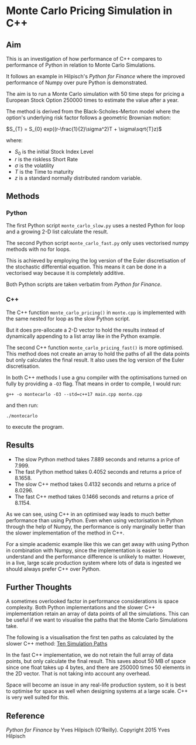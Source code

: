 # Monte Carlo Pricing Simulation in C++

## Aim

This is an investigation of how performance of C++ compares to performance of Python in relation to Monte Carlo Simulations.

It follows an example in Hilpisch's *Python for Finance* where the improved performance of Numpy over pure Python is demonstrated.

The aim is to run a Monte Carlo simulation with 50 time steps for pricing a European Stock Option 250000 times to estimate the value after a year.

The method is derived from the Black-Scholes-Merton model where the option's underlying risk factor follows a geometric Brownian motion:

$S_{T} = S_{0} exp((r-\frac{1}{2}\sigma^2)T + \sigma\sqrt{T}z)$

where:

- $S_{0}$ is the initial Stock Index Level
- $r$ is the riskless Short Rate
- $\sigma$ is the volatility
- $T$ is the Time to maturity
- $z$ is a standard normally distributed random variable.


## Methods

### Python

The first Python script `monte_carlo_slow.py` uses a nested Python for loop and a growing 2-D list calculate the result.

The second Python script `monte_carlo_fast.py` only uses vectorised numpy methods with no for loops.

This is achieved by employing the log version of the Euler discretisation of the stochastic differential equation. This means it can be done in a vectorised way because it is completely additive.

Both Python scripts are taken verbatim from *Python for Finance*.

### C++

The C++ function `monte_carlo_pricing()` in `monte.cpp` is implemented with the same nested for loop as the slow Python script.

But it does pre-allocate a 2-D vector to hold the results instead of dynamically appending to a list array like in the Python example.

The second C++ function `monte_carlo_pricing_fast()` is more optimised. This method does not create an array to hold the paths of all the data points but only calculates the final result. It also uses the log version of the Euler discretisation.

In both C++ methods I use a gnu compiler with the optimisations turned on fully by providing a `-O3` flag. That means in order to compile, I would run:

`g++ -o montecarlo -O3 --std=c++17 main.cpp monte.cpp`

and then run:

`./montecarlo`

to execute the program.

## Results

- The slow Python method takes 7.889 seconds and returns a price of 7.999.
- The fast Python method takes 0.4052 seconds and returns a price of 8.1658.
- The slow C++ method takes 0.4132 seconds and returns a price of 8.0296.
- The fast C++ method takes 0.1466 seconds and returns a price of 8.1154.

As we can see, using C++ in an optimised way leads to much better performance than using Python. Even when using vectorisation in Python through the help of Numpy, the performance is only marginally better than the slower implementation of the method in C++.

For a simple academic example like this we can get away with using Python in combination with Numpy, since the implementation is easier to understand and the performance difference is unlikely to matter. However, in a live, large scale production system where lots of data is ingested we should always prefer C++ over Python.

## Further Thoughts

A sometimes overlooked factor in performance considerations is space complexity. Both Python implementations and the slower C++ implementation retain an array of data points of all the simulations. This can be useful if we want to visualise the paths that the Monte Carlo Simulations take.

The following is a visualisation the first ten paths as calculated by the slower C++ method: [Ten Simulation Paths](https://github.com/ilerda/monte-carlo-pricing/blob/main/simulated_prices.png)

In the fast C++ implementation, we do not retain the full array of data points, but only calculate the final result. This saves about 50 MB of space since one float takes up 4 bytes, and there are 250000 times 50 elements in the 2D vector. That is not taking into account any overhead.

Space will become an issue in any real-life production system, so it is best to optimise for space as well when designing systems at a large scale. C++ is very well suited for this.

## Reference

*Python for Finance* by Yves Hilpisch (O’Reilly). Copyright 2015 Yves Hilpisch

